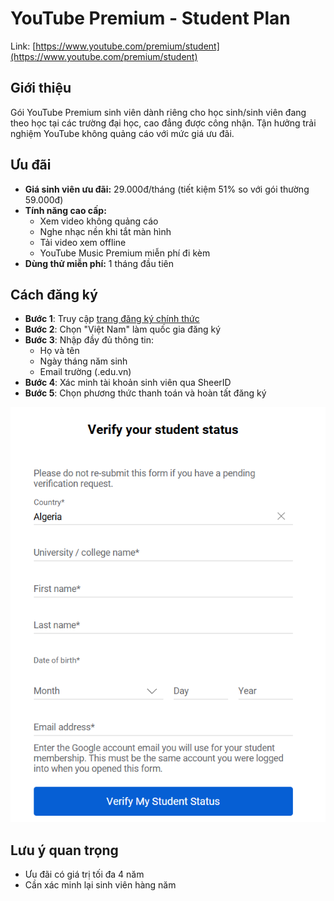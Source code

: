 # YouTube Premium - Student Plan

Link: [https://www.youtube.com/premium/student](https://www.youtube.com/premium/student)

## Giới thiệu
Gói YouTube Premium sinh viên dành riêng cho học sinh/sinh viên đang theo học tại các trường đại học, cao đẳng được công nhận. Tận hưởng trải nghiệm YouTube không quảng cáo với mức giá ưu đãi.

## Ưu đãi
* **Giá sinh viên ưu đãi:** 29.000đ/tháng (tiết kiệm 51% so với gói thường 59.000đ)
* **Tính năng cao cấp:**
  - Xem video không quảng cáo
  - Nghe nhạc nền khi tắt màn hình
  - Tải video xem offline
  - YouTube Music Premium miễn phí đi kèm
* **Dùng thử miễn phí:** 1 tháng đầu tiên

## Cách đăng ký
- **Bước 1**: Truy cập [trang đăng ký chính thức](https://www.youtube.com/premium/student)  
- **Bước 2**: Chọn "Việt Nam" làm quốc gia đăng ký  
- **Bước 3**: Nhập đầy đủ thông tin:
   - Họ và tên
   - Ngày tháng năm sinh
   - Email trường (.edu.vn)  
- **Bước 4**: Xác minh tài khoản sinh viên qua SheerID  
- **Bước 5**: Chọn phương thức thanh toán và hoàn tất đăng ký

![Giao diện đăng ký YouTube Premium sinh viên](images/image-8.png)

## Lưu ý quan trọng

- Ưu đãi có giá trị tối đa 4 năm
- Cần xác minh lại sinh viên hàng năm
